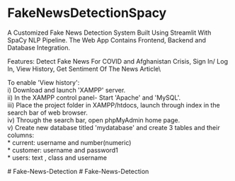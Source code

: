 # FakeNewsDetectionSpacy
A Customized Fake News Detection System Built Using Streamlit With SpaCy NLP Pipeline. The Web App Contains Frontend, Backend and Database Integration. 

Features: Detect Fake News For COVID and Afghanistan Crisis, Sign In/ Log In, View History, Get Sentiment Of The News Article\

To enable 'View history':\
    i) Download and launch 'XAMPP' server.\
   ii) In the XAMPP control panel- Start 'Apache' and 'MySQL'.\
  iii) Place the project folder in XAMPP/htdocs, launch through index in the search bar of web browser.\
   iv) Through the search bar, open phpMyAdmin home page.\
    v) Create new database titled 'mydatabase' and create 3 tables and their columns:\
    * current: username and number(numeric)\
    * customer: username and password1\
    * users: text , class and username
 
#   F a k e - N e w s - D e t e c t i o n  
 #   F a k e - N e w s - D e t e c t i o n  
 